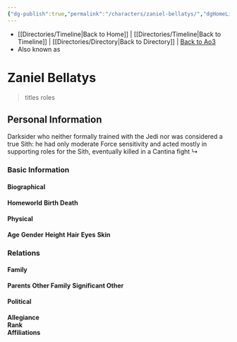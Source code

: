 ```yaml
---
{"dg-publish":true,"permalink":"/characters/zaniel-bellatys/","dgHomeLink":false}
---
```


- [[Directories/Timeline\|Back to Home]] | [[Directories/Timeline\|Back to Timeline]] | [[Directories/Directory\|Back to Directory]] | [Back to Ao3](https://archiveofourown.org/works/19334440/chapters/45992584)
- Also known as

# Zaniel Bellatys
>titles roles

## Personal Information
Darksider who neither formally trained with the Jedi nor was considered a true Sith: he had only moderate Force sensitivity and acted mostly in supporting roles for the Sith, eventually killed in a Cantina fight
↳ 

### Basic Information

#### Biographical
**Homeworld** 
**Birth** 
**Death** 

#### Physical
**Age** 
**Gender** 
**Height** 
**Hair** 
**Eyes** 
**Skin** 

### Relations

#### Family
**Parents** 
**Other Family**
**Significant Other** 

#### Political
**Allegiance**  
**Rank**  
**Affiliations**  